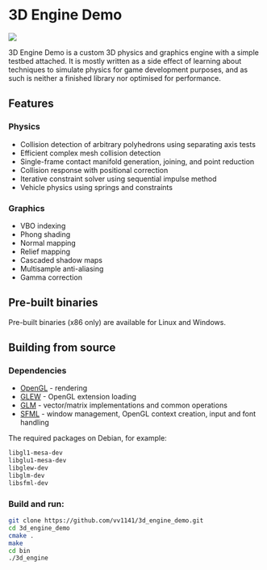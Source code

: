 # 3D Engine Demo

![](https://github.com/vv1141/3d_engine_demo/blob/master/demo.gif)

3D Engine Demo is a custom 3D physics and graphics engine with a simple testbed attached. It is mostly written as a side effect of learning about techniques to simulate physics for game development purposes, and as such is neither a finished library nor optimised for performance.

## Features

### Physics
* Collision detection of arbitrary polyhedrons using separating axis tests
* Efficient complex mesh collision detection
* Single-frame contact manifold generation, joining, and point reduction
* Collision response with positional correction
* Iterative constraint solver using sequential impulse method
* Vehicle physics using springs and constraints

### Graphics
* VBO indexing
* Phong shading
* Normal mapping
* Relief mapping
* Cascaded shadow maps
* Multisample anti-aliasing
* Gamma correction

## Pre-built binaries

Pre-built binaries (x86 only) are available for Linux and Windows.

## Building from source

### Dependencies

* [OpenGL](https://www.opengl.org/) - rendering
* [GLEW](https://glew.sourceforge.net/) - OpenGL extension loading
* [GLM](https://github.com/g-truc/glm) - vector/matrix implementations and common operations
* [SFML](https://www.sfml-dev.org/) - window management, OpenGL context creation, input and font handling

The required packages on Debian, for example:

```bash
libgl1-mesa-dev
libglu1-mesa-dev
libglew-dev
libglm-dev
libsfml-dev
```

### Build and run:

```bash
git clone https://github.com/vv1141/3d_engine_demo.git
cd 3d_engine_demo
cmake .
make
cd bin
./3d_engine
```
